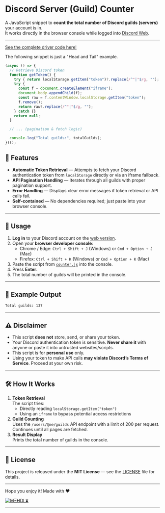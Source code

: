 # Discord Server (Guild) Counter

A JavaScript snippet to **count the total number of Discord guilds (servers)** your account is in.  
It works directly in the browser console while logged into [Discord Web](https://discord.com/channels/@me).

---
[See the complete driver code here!](./counter.js)

The following snippet is just a "Head and Tail" example.
```js
(async () => {
  // Retrieve Discord token
  function getToken() {
    try { return localStorage.getItem("token")?.replace(/^"|"$/g, ""); } catch {}
    try {
      const f = document.createElement("iframe");
      document.body.appendChild(f);
      const raw = f.contentWindow.localStorage.getItem("token");
      f.remove();
      return raw?.replace(/^"|"$/g, "");
    } catch {}
    return null;
  }

  // ... (pagination & fetch logic)

  console.log("Total guilds:", totalGuilds);
})();
```

## 📌 Features
- **Automatic Token Retrieval** — Attempts to fetch your Discord authentication token from `localStorage` directly or via an iframe fallback.
- **API Pagination Handling** — Iterates through all guilds with proper pagination support.
- **Error Handling** — Displays clear error messages if token retrieval or API calls fail.
- **Self-contained** — No dependencies required; just paste into your browser console.

---

## 🚀 Usage

1. **Log in** to your Discord account on the [web version](https://discord.com).
2. Open your **browser developer console**:
   - Chrome / Edge: `Ctrl + Shift + J` (Windows) or `Cmd + Option + J` (Mac)
   - Firefox: `Ctrl + Shift + K` (Windows) or `Cmd + Option + K` (Mac)
3. Paste the script from [`counter.js`](./counter.js) into the console.
4. Press **Enter**.
5. The total number of guilds will be printed in the console.

---

## 📜 Example Output
```
Total guilds: 137
```


---

## ⚠️ Disclaimer
- This script **does not** store, send, or share your token.  
- Your Discord authentication token is sensitive. **Never share it** with anyone or paste it into untrusted websites/scripts.  
- This script is for **personal use** only.  
- Using your token to make API calls **may violate Discord’s Terms of Service**. Proceed at your own risk.

---

## 🛠 How It Works
1. **Token Retrieval**  
   The script tries:
   - Directly reading `localStorage.getItem("token")`
   - Using an `iframe` to bypass potential access restrictions
2. **Guild Counting**  
   Uses the `/users/@me/guilds` API endpoint with a limit of 200 per request.  
   Continues until all pages are fetched.
3. **Result Display**  
   Prints the total number of guilds in the console.

---

## 📄 License
This project is released under the **MIT License** — see the [LICENSE](./LICENSE) file for details.

---

Hope you enjoy it!
Made with ❤️

[![MΞHDI ⧗](https://img.shields.io/badge/M%CE%9EHDI-Zerion-darkblue)](https://link.zerion.io/)

---
